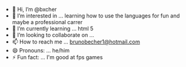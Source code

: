 - 👋 Hi, I’m @bxcher
- 👀 I’m interested in ... learning how to use the languages for fun and maybe a professional carrer
- 🌱 I’m currently learning ... html 5
- 💞️ I’m looking to collaborate on ... 
- 📫 How to reach me ... brunobecher1@hotmail.com 
- 😄 Pronouns: ... he/him
- ⚡ Fun fact: ... I'm good at fps games

<!---
bxcher/bxcher is a ✨ special ✨ repository because its `README.md` (this file) appears on your GitHub profile.
You can click the Preview link to take a look at your changes.
--->

